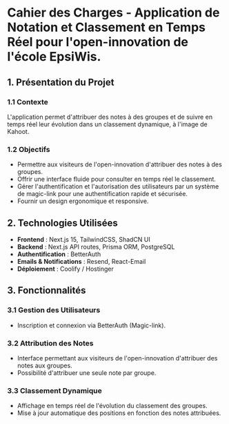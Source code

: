 # Cahier des Charges - Application de Notation et Classement en Temps Réel pour l'open-innovation de l'école EpsiWis.

## 1. Présentation du Projet
### 1.1 Contexte
L'application permet d'attribuer des notes à des groupes et de suivre en temps réel leur évolution dans un classement dynamique, à l'image de Kahoot.

### 1.2 Objectifs
- Permettre aux visiteurs de l'open-innovation d'attribuer des notes à des groupes.
- Offrir une interface fluide pour consulter en temps réel le classement.
- Gérer l'authentification et l'autorisation des utilisateurs par un système de magic-link pour une authentification rapide et sécurisée.
- Fournir un design ergonomique et responsive.

## 2. Technologies Utilisées
- **Frontend** : Next.js 15, TailwindCSS, ShadCN UI
- **Backend** : Next.js API routes, Prisma ORM, PostgreSQL
- **Authentification** : BetterAuth
- **Emails & Notifications** : Resend, React-Email
- **Déploiement** : Coolify / Hostinger

## 3. Fonctionnalités

### 3.1 Gestion des Utilisateurs
- Inscription et connexion via BetterAuth (Magic-link).

### 3.2 Attribution des Notes
- Interface permettant aux visiteurs de l'open-innovation d'attribuer des notes aux groupes.
- Possibilité d'attribuer une seule note par groupe.

### 3.3 Classement Dynamique
- Affichage en temps réel de l'évolution du classement des groupes.
- Mise à jour automatique des positions en fonction des notes attribuées.